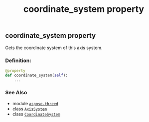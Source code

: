 ﻿---
title: coordinate_system property
second_title: Aspose.3D for Python via .NET API References
description: 
type: docs
weight: 50
url: /aspose.threed/axissystem/coordinate_system/
is_root: false
---

## coordinate_system property


Gets the coordinate system of this axis system.
### Definition:
```python
@property
def coordinate_system(self):
    ...
```

### See Also
* module [`aspose.threed`](../../)
* class [`AxisSystem`](/3d/python-net/aspose.threed/axissystem)
* class [`CoordinateSystem`](/3d/python-net/aspose.threed/coordinatesystem)
